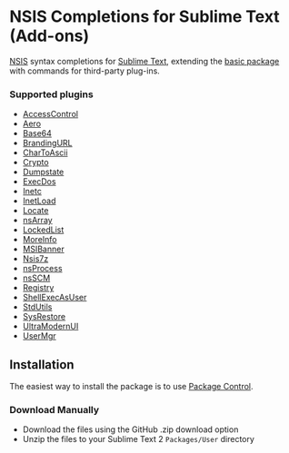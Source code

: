 # NSIS Completions for Sublime Text (Add-ons)

[NSIS](http://nsis.sourceforge.net) syntax completions for [Sublime Text](http://www.sublimetext.com/), extending the [basic package](https://github.com/idleberg/NSIS-Sublime-Text) with commands for third-party plug-ins.

### Supported plugins
* [AccessControl](http://nsis.sourceforge.net/AccessControl_plug-in)
* [Aero](http://nsis.sourceforge.net/Aero_plug-in)
* [Base64](http://nsis.sourceforge.net/Base64)
* [BrandingURL](http://nsis.sourceforge.net/BrandingURL_plug-in)
* [CharToAscii](http://nsis.sourceforge.net/CharToASCII)
* [Crypto](http://nsis.sourceforge.net/Crypto_plug-in)
* [Dumpstate](http://nsis.sourceforge.net/DumpState_plug-in)
* [ExecDos](http://nsis.sourceforge.net/ExecDos_plug-in)
* [Inetc](http://nsis.sourceforge.net/Inetc_plug-in)
* [InetLoad](http://nsis.sourceforge.net/InetLoad_plug-in)
* [Locate](http://nsis.sourceforge.net/Locate_plugin)
* [nsArray](http://nsis.sourceforge.net/Arrays_in_NSIS)
* [LockedList](http://nsis.sourceforge.net/LockedList_plug-in)
* [MoreInfo](http://nsis.sourceforge.net/MoreInfo_plug-in)
* [MSIBanner](http://nsis.sourceforge.net/MSIBanner_plug-in)
* [Nsis7z](http://nsis.sourceforge.net/Nsis7z_plug-in)
* [nsProcess](http://nsis.sourceforge.net/NsProcess_plugin)
* [nsSCM](http://nsis.sourceforge.net/NsSCM_plug-in)
* [Registry](http://nsis.sourceforge.net/Registry_plug-in)
* [ShellExecAsUser](http://nsis.sourceforge.net/ShellExecAsUser_plug-in)
* [StdUtils](http://nsis.sourceforge.net/StdUtils_plug-in)
* [SysRestore](http://nsis.sourceforge.net/SysRestore_plug-in)
* [UltraModernUI](http://nsis.sourceforge.net/UltraModernUI)
* [UserMgr](http://nsis.sourceforge.net/UserMgr_plug-in)

## Installation

The easiest way to install the package is to use [Package Control](http://wbond.net/sublime_packages/package_control).

### Download Manually

* Download the files using the GitHub .zip download option
* Unzip the files to your Sublime Text 2 `Packages/User` directory